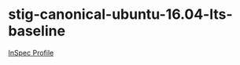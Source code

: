 # stig-canonical-ubuntu-16.04-lts-baseline

[InSpec Profile](https://github.com/mitre/canonical-ubuntu-16.04-lts-stig-baseline)			


<Accordian/>

